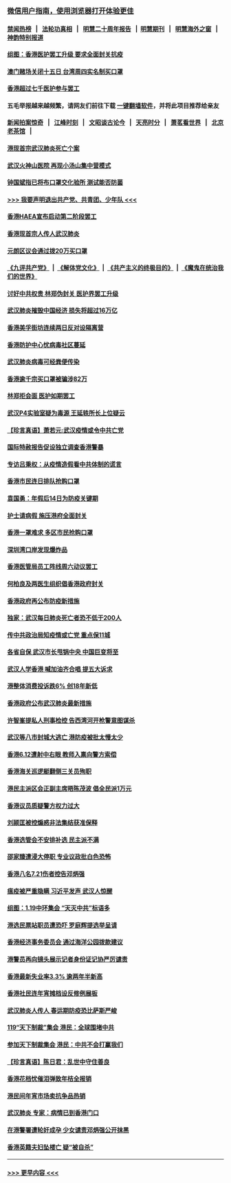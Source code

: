 ### [微信用户指南，使用浏览器打开体验更佳](https://github.com/gfw-breaker/banned-news1/blob/master/indexes/wechat-guide.md?t=0)
#### [禁闻热榜](热点新闻.md?t=0)  &nbsp;&nbsp;|&nbsp;&nbsp; [法轮功真相](https://github.com/gfw-breaker/truth/blob/master/README.md?t=0) &nbsp;&nbsp;|&nbsp;&nbsp; [明慧二十周年报告](https://github.com/gfw-breaker/mh-reports/blob/master/README.md?t=0) &nbsp;&nbsp;|&nbsp;&nbsp;[明慧期刊](https://github.com/gfw-breaker/mh-qikan) &nbsp;&nbsp;|&nbsp;&nbsp; [明慧海外之窗](https://github.com/gfw-breaker/mh-news/blob/master/README.md?t=0) &nbsp;&nbsp;|&nbsp;&nbsp; [神韵特别报道](https://github.com/gfw-breaker/mh-news/blob/master/shenyun.md?t=0)
#### [组图：香港医护罢工升级 要求全面封关抗疫](../pages/nsc415/n11844107.md?t=02051844) 
#### [澳门赌场关闭十五日 台湾周四实名制买口罩](../pages/nsc415/n11845083.md?t=02051844) 
#### [香港超过七千医护参与罢工](../pages/nsc415/n11845051.md?t=02051844) 
#### 五毛举报越来越频繁，请网友们前往下载 [一键翻墙软件](https://github.com/gfw-breaker/ssr-accounts)，并将此项目推荐给亲友
#### [新闻拍案惊奇](https://github.com/gfw-breaker/banned-news1/blob/master/pages/link4.md) &nbsp;&nbsp;|&nbsp;&nbsp; [江峰时刻](https://github.com/gfw-breaker/banned-news1/blob/master/pages/link4.md) &nbsp;&nbsp;|&nbsp;&nbsp; [文昭谈古论今](https://github.com/gfw-breaker/banned-news1/blob/master/pages/link4.md) &nbsp;&nbsp;|&nbsp;&nbsp; [天亮时分](https://github.com/gfw-breaker/banned-news1/blob/master/pages/link4.md) &nbsp;&nbsp;|&nbsp;&nbsp; [萧茗看世界](https://github.com/gfw-breaker/banned-news1/blob/master/pages/link4.md) &nbsp;&nbsp;|&nbsp;&nbsp; [北京老茶馆](https://github.com/gfw-breaker/banned-news1/blob/master/pages/link4.md) &nbsp;&nbsp;|&nbsp;&nbsp; 
#### [港现首宗武汉肺炎死亡个案](../pages/nsc415/n11844998.md?t=02051844) 
#### [武汉火神山医院 再现小汤山集中营模式](../pages/nsc415/n11844763.md?t=02051844) 
#### [钟国斌指已将布口罩交化验所 测试能否防菌](../pages/nsc415/n11842783.md?t=02051844) 
#### [>>> 我要声明退出共产党、共青团、少年队 <<<](https://github.com/begood0513/goodnews/blob/master/quit/letter.md) 
#### [香港HAEA宣布启动第二阶段罢工](../pages/nsc415/n11842723.md?t=02051844) 
#### [香港现首宗人传人武汉肺炎](../pages/nsc415/n11842766.md?t=02051844) 
#### [元朗区议会通过拨20万买口罩](../pages/nsc415/n11842754.md?t=02051844) 
#### [《九评共产党》](https://github.com/begood0513/9ping.md/blob/master/README.md) &nbsp;|&nbsp; [《解体党文化》](../../../../jtdwh.md/blob/master/README.md)  &nbsp;|&nbsp; [《共产主义的终极目的》](../../../../gczydzjmd.md/blob/master/README.md) &nbsp;|&nbsp; [《魔鬼在统治我们的世界》](../../../../mgztzwmdsj.md/blob/master/README.md) 
#### [讨好中共权贵 林郑伪封关 医护界罢工升级](../pages/nsc415/n11842359.md?t=02051844) 
#### [武汉肺炎摧毁中国经济 损失将超过16万亿](../pages/nsc415/n11839723.md?t=02051844) 
#### [香港美孚街坊连续两日反对设隔离营](../pages/nsc415/n11839962.md?t=02051844) 
#### [香港防护中心忧病毒社区蔓延](../pages/nsc415/n11839933.md?t=02051844) 
#### [武汉肺炎病毒可经粪便传染](../pages/nsc415/n11839939.md?t=02051844) 
#### [香港逾千宗买口罩被骗涉82万](../pages/nsc415/n11839914.md?t=02051844) 
#### [林郑拒会面 医护如期罢工](../pages/nsc415/n11839892.md?t=02051844) 
#### [武汉P4实验室疑为毒源 王延轶所长上位疑云](../pages/nsc415/n11835543.md?t=02051844) 
#### [【珍言真语】萧若元:武汉疫情或令中共亡党](../pages/nsc415/n11829394.md?t=02051844) 
#### [国际特赦报告促设独立调查香港警暴](../pages/nsc415/n11833845.md?t=02051844) 
#### [专访吕秉权：从疫情造假看中共体制的谎言](../pages/nsc415/n11833813.md?t=02051844) 
#### [香港市民连日排队抢购口罩](../pages/nsc415/n11833794.md?t=02051844) 
#### [袁国勇：年假后14日为防疫关键期](../pages/nsc415/n11831088.md?t=02051844) 
#### [护士请病假 施压港府全面封关](../pages/nsc415/n11831030.md?t=02051844) 
#### [香港一罩难求 多区市民抢购口罩](../pages/nsc415/n11831002.md?t=02051844) 
#### [深圳湾口岸发现爆炸品](../pages/nsc415/n11828802.md?t=02051844) 
#### [香港医管局员工阵线周六动议罢工](../pages/nsc415/n11828762.md?t=02051844) 
#### [何柏良及两医生组织倡香港政府封关](../pages/nsc415/n11828749.md?t=02051844) 
#### [香港政府再公布防疫新措施](../pages/nsc415/n11828716.md?t=02051844) 
#### [独家：武汉每日肺炎死亡者恐不低于200人](../pages/nsc415/n11828240.md?t=02051844) 
#### [传中共政治局知疫情或亡党 重点保11城](../pages/nsc415/n11828145.md?t=02051844) 
#### [各省自保 武汉市长甩锅中央 中国巨变将至](../pages/nsc415/n11828021.md?t=02051844) 
#### [武汉人学香港 喊加油齐合唱 提五大诉求](../pages/nsc415/n11827046.md?t=02051844) 
#### [港整体消费投诉跌6% 创18年新低](../pages/nsc415/n11817280.md?t=02051844) 
#### [香港政府公布武汉肺炎最新措施](../pages/nsc415/n11817152.md?t=02051844) 
#### [许智峯提私人刑事检控 告西湾河开枪警意图谋杀](../pages/nsc415/n11817132.md?t=02051844) 
#### [武汉等八市封城大逃亡 港防疫被批太慢太少](../pages/nsc415/n11817058.md?t=02051844) 
#### [香港6.12遭射中右眼 教师入禀向警方索偿](../pages/nsc415/n11814678.md?t=02051844) 
#### [香港海关巡逻艇翻侧三关员殉职](../pages/nsc415/n11814604.md?t=02051844) 
#### [港民主派区会正副主席晤陈茂波 倡全民派1万元](../pages/nsc415/n11814582.md?t=02051844) 
#### [香港议员质疑警方权力过大](../pages/nsc415/n11814560.md?t=02051844) 
#### [刘颕匡被控煽惑非法集结获准保释](../pages/nsc415/n11811727.md?t=02051844) 
#### [香港选管会不安排补选 民主派不满](../pages/nsc415/n11811691.md?t=02051844) 
#### [邵家臻遭浸大停职 专业议政批白色恐怖](../pages/nsc415/n11811670.md?t=02051844) 
#### [香港八名7.21伤者控告邓炳强](../pages/nsc415/n11811623.md?t=02051844) 
#### [瘟疫被严重隐瞒 习近平发声 武汉人惊醒](../pages/nsc415/n11811186.md?t=02051844) 
#### [组图：1.19中环集会 “天灭中共”标语多](../pages/nsc415/n11809514.md?t=02051844) 
#### [港选民票站职员遭恐吓 罗庭辉提选举呈请](../pages/nsc415/n11808914.md?t=02051844) 
#### [香港经济事务委员会 通过海洋公园拨款建议](../pages/nsc415/n11808906.md?t=02051844) 
#### [港警员再向镜头展示记者身份证记协严厉谴责](../pages/nsc415/n11808888.md?t=02051844) 
#### [香港最新失业率3.3% 逾两年半新高](../pages/nsc415/n11808887.md?t=02051844) 
#### [香港社民连年宵摊档设反修例展板](../pages/nsc415/n11808857.md?t=02051844) 
#### [武汉肺炎人传人 春运期防疫恐比萨斯严峻](../pages/nsc415/n11808739.md?t=02051844) 
#### [119“天下制裁”集会 港民：全球围堵中共](../pages/nsc415/n11806318.md?t=02051844) 
#### [参加天下制裁集会 港民：中共不会打赢我们](../pages/nsc415/n11806596.md?t=02051844) 
#### [【珍言真语】陈日君：乱世中守住善良](../pages/nsc415/n11806247.md?t=02051844) 
#### [香港花档忧催泪弹致年桔全报销](../pages/nsc415/n11806130.md?t=02051844) 
#### [港民间年宵市场卖抗争品热销](../pages/nsc415/n11806073.md?t=02051844) 
#### [武汉肺炎 专家：病情已到香港门口](../pages/nsc415/n11806020.md?t=02051844) 
#### [在港警署遭轮奸成孕 少女谴责邓炳强公开抹黑](../pages/nsc415/n11805981.md?t=02051844) 
#### [香港英籍夫妇坠楼亡 疑“被自杀”](../pages/nsc415/n11805937.md?t=02051844) 

----
#### [ >>> 更早内容 <<< ](../indexes/nsc415-earlier.md)
